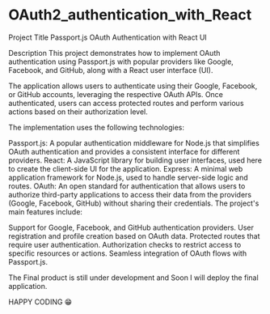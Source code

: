 # OAuth2_authentication_with_React

Project Title
Passport.js OAuth Authentication with React UI

Description
This project demonstrates how to implement OAuth authentication using Passport.js with popular providers like Google, Facebook, and GitHub, along with a React user interface (UI).

The application allows users to authenticate using their Google, Facebook, or GitHub accounts, leveraging the respective OAuth APIs. Once authenticated, users can access protected routes and perform various actions based on their authorization level.

The implementation uses the following technologies:

Passport.js: A popular authentication middleware for Node.js that simplifies OAuth authentication and provides a consistent interface for different providers.
React: A JavaScript library for building user interfaces, used here to create the client-side UI for the application.
Express: A minimal web application framework for Node.js, used to handle server-side logic and routes.
OAuth: An open standard for authentication that allows users to authorize third-party applications to access their data from the providers (Google, Facebook, GitHub) without sharing their credentials.
The project's main features include:

Support for Google, Facebook, and GitHub authentication providers.
User registration and profile creation based on OAuth data.
Protected routes that require user authentication.
Authorization checks to restrict access to specific resources or actions.
Seamless integration of OAuth flows with Passport.js.

The Final product is still under development and Soon I will deploy the final application.

HAPPY CODING 😁
